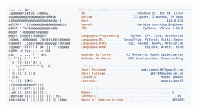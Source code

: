 <picture>
  <source srcset="https://raw.githubusercontent.com/mmazinjameel/mmazinjameel/main/dark_mode.svg?v=1738519867" media="(prefers-color-scheme: dark)">
  <img src="https://raw.githubusercontent.com/mmazinjameel/mmazinjameel/main/light_mode.svg?v=1738519867">
</picture>
